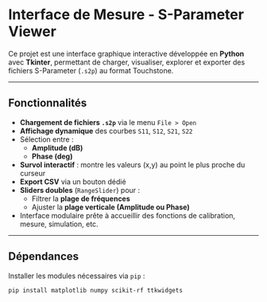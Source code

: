 # Interface de Mesure - S-Parameter Viewer

Ce projet est une interface graphique interactive développée en **Python** avec **Tkinter**, permettant de charger, visualiser, explorer et exporter des fichiers S-Parameter (`.s2p`) au format Touchstone.

---

## Fonctionnalités

- **Chargement de fichiers `.s2p`** via le menu `File > Open`
- **Affichage dynamique** des courbes `S11`, `S12`, `S21`, `S22`
- Sélection entre :
  - **Amplitude (dB)**
  - **Phase (deg)**
- **Survol interactif** : montre les valeurs (x,y) au point le plus proche du curseur
- **Export CSV** via un bouton dédié
- **Sliders doubles** (`RangeSlider`) pour :
  - Filtrer la **plage de fréquences**
  - Ajuster la **plage verticale (Amplitude ou Phase)**
- Interface modulaire prête à accueillir des fonctions de calibration, mesure, simulation, etc.

---

## Dépendances

Installer les modules nécessaires via `pip` :

```bash
pip install matplotlib numpy scikit-rf ttkwidgets
